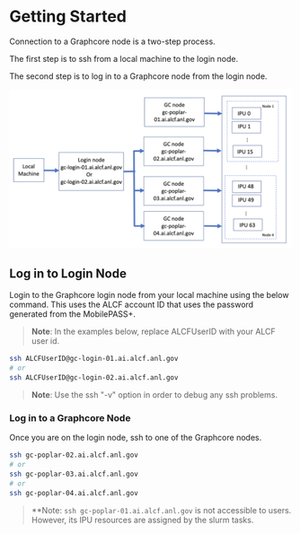 # Getting Started

Connection to a Graphcore node is a two-step process.

The first step is to ssh from a local machine to the login node.

The second step is to log in to a Graphcore node from the login node.

![Graphcore System View](files/graphcore_login.png "Graphcore System View")

## Log in to Login Node

Login to the Graphcore login node from your local machine using the below command. This uses the ALCF account ID that uses the password generated from the MobilePASS+.

> **Note**:  In the examples below, replace ALCFUserID with your ALCF user id.

```bash
ssh ALCFUserID@gc-login-01.ai.alcf.anl.gov
# or
ssh ALCFUserID@gc-login-02.ai.alcf.anl.gov
```

> **Note**: Use the ssh "-v" option in order to debug any ssh problems.

### Log in to a Graphcore Node

Once you are on the login node, ssh to one of the Graphcore nodes.

```bash
ssh gc-poplar-02.ai.alcf.anl.gov
# or
ssh gc-poplar-03.ai.alcf.anl.gov
# or
ssh gc-poplar-04.ai.alcf.anl.gov
```

> **Note: `ssh gc-poplar-01.ai.alcf.anl.gov` is not accessible to users. However, its IPU resources are assigned by the slurm tasks.

